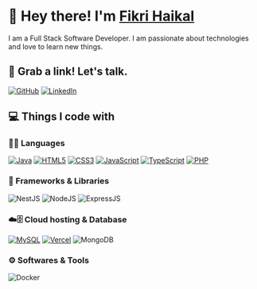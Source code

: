 # 👋 Hey there! I'm [Fikri Haikal](https://github.com/fikrihaikal20)

I am a Full Stack Software Developer. I am passionate about technologies and love to learn new things.

## 🔗 Grab a link! Let's talk.
[![GitHub](https://img.shields.io/badge/-GitHub-181717?&style=for-the-badge&logo=github&logoColor=white)](https://github.com/fikrihaikal20)
[![LinkedIn](https://img.shields.io/badge/-LinkedIn-0A66C2?&style=for-the-badge&logo=linkedin&logoColor=white)](https://linkedin.com/in/fikrihaikal20)

## 💻 Things I code with

### 👨‍💻 Languages
[![Java](https://img.shields.io/badge/java-%23ED8B00.svg?style=for-the-badge&logo=java&logoColor=white)](https://www.java.com/) 
[![HTML5](https://img.shields.io/badge/html5-%23E34F26.svg?style=for-the-badge&logo=html5&logoColor=white)](https://developer.mozilla.org/en-US/docs/Web/HTML) 
[![CSS3](https://img.shields.io/badge/css3-%231572B6.svg?style=for-the-badge&logo=css3&logoColor=white)](https://developer.mozilla.org/en-US/docs/Web/CSS) 
[![JavaScript](https://img.shields.io/badge/javascript-%23323330.svg?style=for-the-badge&logo=javascript&logoColor=%23F7DF1E)](https://developer.mozilla.org/en-US/docs/Web/JavaScript) 
[![TypeScript](https://img.shields.io/badge/typescript-%23007ACC.svg?style=for-the-badge&logo=typescript&logoColor=white)](https://www.typescriptlang.org/) 
[![PHP](https://img.shields.io/badge/php-%23777BB4.svg?style=for-the-badge&logo=php&logoColor=white)](https://www.php.net/) 

### 🧰 Frameworks & Libraries
![NestJS](https://img.shields.io/badge/nestjs%20-%23E0234E.svg?&style=for-the-badge&logo=nestjs&logoColor=white) ![NodeJS](https://img.shields.io/badge/Node.js-43853D?style=for-the-badge&logo=node.js&logoColor=white) ![ExpressJS](https://img.shields.io/badge/Express.js-404D59?style=for-the-badge)

### ☁️🗄️ Cloud hosting & Database
[![MySQL](https://img.shields.io/badge/mysql-%2300f.svg?style=for-the-badge&logo=mysql&logoColor=white)](https://www.mysql.com/) [![Vercel](https://img.shields.io/badge/vercel-%23000000.svg?style=for-the-badge&logo=vercel&logoColor=white)](https://vercel.com/) ![MongoDB](https://img.shields.io/badge/MongoDB-4EA94B?style=for-the-badge&logo=mongodb&logoColor=white)

### ⚙️ Softwares & Tools
 ![Docker](https://img.shields.io/badge/docker%20-%230db7ed.svg?&style=for-the-badge&logo=docker&logoColor=white) 
